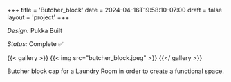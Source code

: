+++
title = 'Butcher_block'
date = 2024-04-16T19:58:10-07:00
draft = false
layout = 'project'
+++

_Design:_ Pukka Built

_Status:_ Complete ✅

<!--more-->

{{< gallery >}}
    {{< img src="butcher_block.jpeg" >}}
{{</ gallery >}}

Butcher block cap for a Laundry Room in order to create a functional space.
